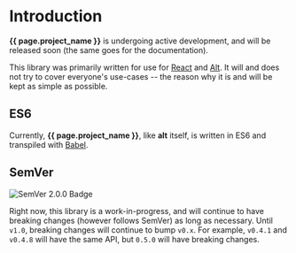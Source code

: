 # Introduction

**{{ page.project_name }}** is undergoing active development, and will be released soon (the same goes for the documentation).

This library was primarily written for use for [React](https://facebook.github.io/react) and [Alt](https://alt.js.org). It will and does not try to cover everyone's use-cases -- the reason why it is and will be kept as simple as possible.

## ES6

Currently, **{{ page.project_name }}**, like **alt** itself, is written in ES6 and transpiled with [Babel](https://babeljs.org).

## SemVer

![SemVer 2.0.0 Badge](https://img.shields.io/badge/semver-2.0.0-blue.svg?style=flat-square)

Right now, this library is a work-in-progress, and will continue to have breaking changes (however follows SemVer) as long as necessary. Until `v1.0`, breaking changes will continue to bump `v0.x`. For example, `v0.4.1` and `v0.4.8` will have the same API, but `0.5.0` will have breaking changes.
